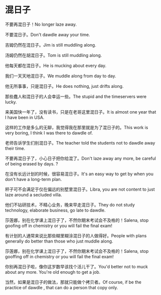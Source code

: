 # 混日子

<p><span class="chinese">不要再混日子！</span><span class="english">No longer laze away.</span></p>

<p><span class="chinese">不要混日子。</span><span class="english">Don't dawdle away your time.</span></p>

<p><span class="chinese">吉姆仍然在混日子。</span><span class="english">Jim is still muddling along.</span></p>

<p><span class="chinese">汤姆仍然在胡混日子。</span><span class="english">Tom is still muddling along.</span></p>

<p><span class="chinese">他每天都在混日子。</span><span class="english">He is mucking about every day.</span></p>

<p><span class="chinese">我们一天天地混日子。</span><span class="english">We muddle along from day to day.</span></p>

<p><span class="chinese">他无所事事，只是混日子。</span><span class="english">He does nothing, just drifts along.</span></p>

<p><span class="chinese">那些蠢人和混日子的人会幸运一些。</span><span class="english">The stupid and the timeservers were lucky.</span></p>

<p><span class="chinese">来美国快一年了，没有读书，只是在老哥这里混日子。</span><span class="english">It is almost one year that I have been in USA.</span></p>

<p><span class="chinese">这样的工作是多么的无聊，我觉得我在那里就是为了混日子的。</span><span class="english">This work is very boring, I think I was there to dawdle of.</span></p>

<p><span class="chinese">老师告诉学生们别混日子。</span><span class="english">The teacher told the students not to dawdle away their time.</span></p>

<p><span class="chinese">不要再混日子了，小心日子把你给混了。</span><span class="english">Don't laze away any more, be careful of being erased by days. ?</span></p>

<p><span class="chinese">在没有长远计划的时候，很容易混日子。</span><span class="english">It's an easy way to get by when you don't have a long-term plan.</span></p>

<p><span class="chinese">秤子可不会满足于仅在偏远的别墅里混日子。</span><span class="english">Libra, you are not content to just laze around a secluded villa.</span></p>

<p><span class="chinese">他们不钻研技术，不精心业务，晚来早走混日子。</span><span class="english">They do not study technology, elaborate business, go late to dawdle.</span></p>

<p><span class="chinese">莎莲娜，别在化学课上混日子了，不然你期末考试会不及格的！</span><span class="english">Salena, stop goofing off in chemistry or you will fail the final exam!</span></p>

<p><span class="chinese">有计划的人通常来说比那些糊里糊涂混日子的人做得好。</span><span class="english">People with plans generally do better than those who just muddle along.</span></p>

<p><span class="chinese">莎莲娜，别在化学课上混日子了，不然你期末考试会不及格的！</span><span class="english">Salena, stop gooffing off in chemistry or you will fail the final exam!</span></p>

<p><span class="chinese">你别再混日子啦，像你这岁数早该找个活儿干了。</span><span class="english">You'd better not to muck about any more. You're old enough to get a job.</span></p>

<p><span class="chinese">当然，如果是混日子的做法，那就只能做个拷贝者。</span><span class="english">Of course, if be the practice of dawdle , that can do a person that copy only.</span></p>

